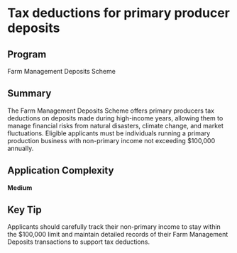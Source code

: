 # Tax deductions for primary producer deposits
  
## Program
Farm Management Deposits Scheme

## Summary
The Farm Management Deposits Scheme offers primary producers tax deductions on deposits made during high-income years, allowing them to manage financial risks from natural disasters, climate change, and market fluctuations. Eligible applicants must be individuals running a primary production business with non-primary income not exceeding $100,000 annually.

## Application Complexity
**Medium**

## Key Tip
Applicants should carefully track their non-primary income to stay within the $100,000 limit and maintain detailed records of their Farm Management Deposits transactions to support tax deductions.
